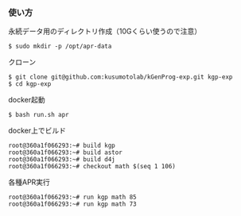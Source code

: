 ### 使い方
永続データ用のディレクトリ作成（10Gくらい使うので注意）
```shell
$ sudo mkdir -p /opt/apr-data
```

クローン
```shell
$ git clone git@github.com:kusumotolab/kGenProg-exp.git kgp-exp
$ cd kgp-exp
```

docker起動
```shell
$ bash run.sh apr
```

docker上でビルド
```shell
root@360a1f066293:~# build kgp
root@360a1f066293:~# build astor
root@360a1f066293:~# build d4j
root@360a1f066293:~# checkout math $(seq 1 106)
```

各種APR実行
```shell
root@360a1f066293:~# run kgp math 85
root@360a1f066293:~# run kgp math 73
```
